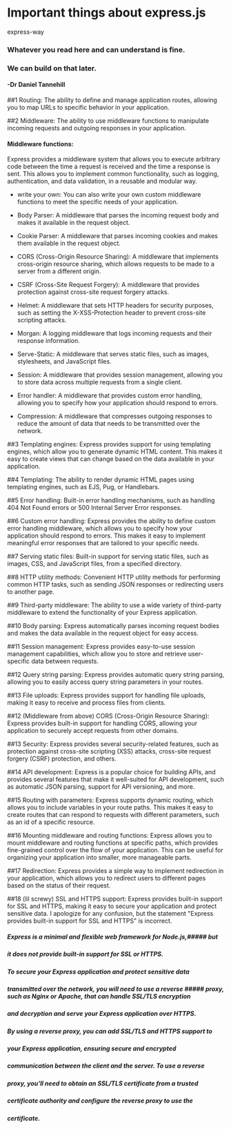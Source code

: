 # Important things about express.js 
express-way

###  Whatever you read here and can understand is fine. 
###  We can build on that later.
####    -Dr Daniel Tannehill

##1
Routing: 
The ability to define and manage application routes, allowing you to map URLs to specific behavior in your application.

##2
Middleware: 
The ability to use middleware functions to manipulate incoming requests and outgoing responses in your application.

#### Middleware functions: 

  Express provides a middleware system that allows you to execute arbitrary code between the time a request is received and the time a response is sent. This allows you to implement common functionality, such as logging, authentication, and data validation, in a reusable and modular way.

-   write your own:
    You can also write your own custom middleware functions to meet the specific needs of your application.

-   Body Parser: 
    A middleware that parses the incoming request body and makes it available in the request object.

-   Cookie Parser: 
    A middleware that parses incoming cookies and makes them available in the request object.

-   CORS (Cross-Origin Resource Sharing): 
    A middleware that implements cross-origin resource sharing, which allows requests to be made to a server from a different origin.

-  CSRF (Cross-Site Request Forgery): 
   A middleware that provides protection against cross-site request forgery attacks.

-   Helmet: 
    A middleware that sets HTTP headers for security purposes, such as setting the X-XSS-Protection header to prevent cross-site scripting attacks.

-   Morgan: 
    A logging middleware that logs incoming requests and their response information.

-   Serve-Static: 
    A middleware that serves static files, such as images, stylesheets, and JavaScript files.

-   Session: 
    A middleware that provides session management, allowing you to store data across multiple requests from a single client.

-   Error handler: 
    A middleware that provides custom error handling, allowing you to specify how your application should respond to errors.

-   Compression: 
    A middleware that compresses outgoing responses to reduce the amount of data that needs to be transmitted over the network.

##3 
Templating engines: 
Express provides support for using templating engines, which allow you to generate dynamic HTML content. This makes it easy to create views that can change based on the data available in your application.

##4
Templating: 
The ability to render dynamic HTML pages using templating engines, such as EJS, Pug, or Handlebars.

##5
Error handling: 
Built-in error handling mechanisms, such as handling 404 Not Found errors or 500 Internal Server Error responses.

##6
Custom error handling: 
Express provides the ability to define custom error handling middleware, which allows you to specify how your application should respond to errors. This makes it easy to implement meaningful error responses that are tailored to your specific needs.

##7
Serving static files: 
Built-in support for serving static files, such as images, CSS, and JavaScript files, from a specified directory.

##8
HTTP utility methods: 
Convenient HTTP utility methods for performing common HTTP tasks, such as sending JSON responses or redirecting users to another page.

##9
Third-party middleware: 
The ability to use a wide variety of third-party middleware to extend the functionality of your Express application.

##10
Body parsing: 
Express automatically parses incoming request bodies and makes the data available in the request object for easy access.

##11
Session management: 
Express provides easy-to-use session management capabilities, which allow you to store and retrieve user-specific data between requests.

##12
Query string parsing: 
Express provides automatic query string parsing, allowing you to easily access query string parameters in your routes.

##13
File uploads: 
Express provides support for handling file uploads, making it easy to receive and process files from clients.

##12
(Middleware from above) CORS (Cross-Origin Resource Sharing): 
Express provides built-in support for handling CORS, allowing your application to securely accept requests from other domains.

##13
Security: 
Express provides several security-related features, such as protection against cross-site scripting (XSS) attacks, cross-site request forgery (CSRF) protection, and others.

##14
API development: 
Express is a popular choice for building APIs, and provides several features that make it well-suited for API development, such as automatic JSON parsing, support for API versioning, and more.

##15
Routing with parameters: 
Express supports dynamic routing, which allows you to include variables in your route paths. This makes it easy to create routes that can respond to requests with different parameters, such as an id of a specific resource.

##16
Mounting middleware and routing functions: 
Express allows you to mount middleware and routing functions at specific paths, which provides fine-grained control over the flow of your application. This can be useful for organizing your application into smaller, more manageable parts.

##17
Redirection: 
Express provides a simple way to implement redirection in your application, which allows you to redirect users to different pages based on the status of their request.

##18 (lil screwy)
SSL and HTTPS support: 
Express provides built-in support for SSL and HTTPS, making it easy to secure your application and protect sensitive data.
I apologize for any confusion, but the statement "Express provides built-in support for SSL and HTTPS" is incorrect. 
##### Express is a minimal and flexible web framework for Node.js,##### but 
##### it does not provide built-in support for SSL or HTTPS.
#####
##### To secure your Express application and protect sensitive data 
##### transmitted over the network, you will need to use a reverse ##### proxy, such as Nginx or Apache, that can handle SSL/TLS encryption 
##### and decryption and serve your Express application over HTTPS.
#####
##### By using a reverse proxy, you can add SSL/TLS and HTTPS support to 
##### your Express application, ensuring secure and encrypted 
##### communication between the client and the server. To use a reverse 
##### proxy, you'll need to obtain an SSL/TLS certificate from a trusted 
##### certificate authority and configure the reverse proxy to use the 
##### certificate.